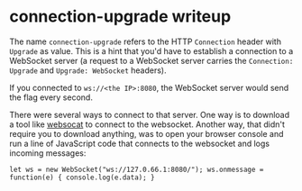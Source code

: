 # connection-upgrade writeup

The name `connection-upgrade` refers to the HTTP `Connection` header with `Upgrade` as value.
This is a hint that you'd have to establish a connection to a WebSocket server
(a request to a WebSocket server carries the `Connection: Upgrade` and `Upgrade: WebSocket` headers).

If you connected to `ws://<the IP>:8080`, the WebSocket server would send the flag every second.

There were several ways to connect to that server. One way is to download a tool like
[websocat](https://github.com/vi/websocat) to connect to the websocket. Another way, that didn't
require you to download anything, was to open your browser console and run a line of JavaScript code
that connects to the websocket and logs incoming messages:

```
let ws = new WebSocket("ws://127.0.66.1:8080/"); ws.onmessage = function(e) { console.log(e.data); }
```
